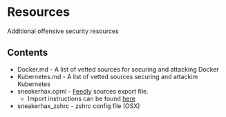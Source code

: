 # Resources

Additional offensive security resources 

## Contents

* Docker.md - A list of vetted sources for securing and attacking Docker
* Kubernetes.md - A list of vetted sources securing and attackim Kubernetes
* sneakerhax.opml - [Feedly](https://feedly.com/) sources export file.
  * Import instructions can be found [here](https://blog.feedly.com/opml/)
* sneakerhax_zshrc - zshrc config file (OSX)

